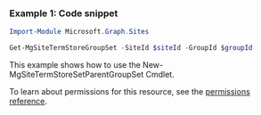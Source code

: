### Example 1: Code snippet

```powershellImport-Module Microsoft.Graph.Sites

Get-MgSiteTermStoreGroupSet -SiteId $siteId -GroupId $groupId
```
This example shows how to use the New-MgSiteTermStoreSetParentGroupSet Cmdlet.
To learn about permissions for this resource, see the [permissions reference](/graph/permissions-reference).

